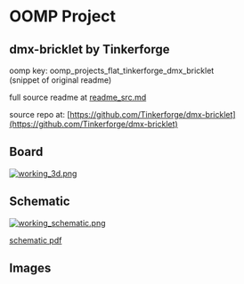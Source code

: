 # OOMP Project  
## dmx-bricklet  by Tinkerforge  
  
oomp key: oomp_projects_flat_tinkerforge_dmx_bricklet  
(snippet of original readme)  
  
  
  full source readme at [readme_src.md](readme_src.md)  
  
source repo at: [https://github.com/Tinkerforge/dmx-bricklet](https://github.com/Tinkerforge/dmx-bricklet)  
## Board  
  
[![working_3d.png](working_3d_600.png)](working_3d.png)  
## Schematic  
  
[![working_schematic.png](working_schematic_600.png)](working_schematic.png)  
  
[schematic pdf](working_schematic.pdf)  
## Images  
